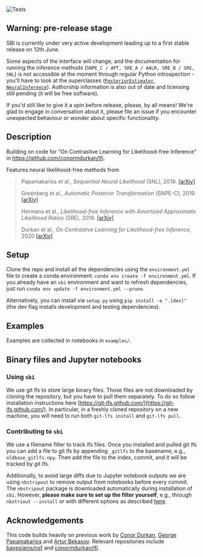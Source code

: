 ![Tests](https://github.com/mackelab/sbi/workflows/Tests/badge.svg?branch=master)

## Warning: pre-release stage

SBI is currently under very active development leading up to a first stable release on 12th June.

Some aspects of the interface will change, and the documentation for running the
inference methods (`SNPE_C / APT, SRE_A / AALR, SRE_B / SRE, SNL`) is not accessible  at the moment through
regular Python introspection - you'll have to look at the superclasses
([`PosteriorEstimator`](https://github.com/mackelab/sbi/blob/master/sbi/inference/snpe/snpe_base.py),
[`NeuralInference`](https://github.com/mackelab/sbi/blob/master/sbi/inference/base.py)).
Authorship information is also out of date and licensing still pending (it will be free
software).

If you'd still like to give it a spin before release, please, by all means! We're glad to engage in conversation about it, please file an issue if you encounter unexpected behaviour or wonder about specific functionality.

## Description

Building on code for "On Contrastive Learning for Likelihood-free Inference" in <https://github.com/conormdurkan/lfi>.

Features neural likelihood-free methods from

> Papamakarios et al., _Sequential Neural Likelihood_ (SNL), 2019. [[arXiv]](https://arxiv.org/abs/1805.07226)
>
>Greenberg et al., _Automatic Posterior Transformation_ (SNPE-C), 2019. [[arXiv]](https://arxiv.org/abs/1905.07488)
>
>Hermans et al., _Likelihood-free Inference with Amortized Approximate Likelihood Ratios_ (SRE), 2019.  [[arXiv]](https://arxiv.org/abs/1903.04057)
>
>Durkan et al., _On Contrastive Learning for Likelihood-free Inference_, 2020 [[arXiv]](https://arxiv.org/abs/2002.03712) 

## Setup

Clone the repo and install all the dependencies using the `environment.yml` file to create a conda environment: `conda env create -f environment.yml`. If you already have an `sbi` environment and want to refresh dependencies, just run `conda env update -f environment.yml --prune`.

Alternatively, you can install via `setup.py` using `pip install -e ".[dev]"` (the dev flag installs development and testing dependencies).

## Examples

Examples are collected in notebooks in `examples/`.

## Binary files and Jupyter notebooks

### Using `sbi`

We use git lfs to store large binary files. Those files are not downloaded by cloning the repository, but you have to pull them separately. To do so follow installation instructions here [https://git-lfs.github.com/](https://git-lfs.github.com/). In particular, in a freshly cloned repository on a new machine, you will need to run both `git-lfs install` and `git-lfs pull`.

### Contributing to `sbi`

We use a filename filter to track lfs files. Once you installed and pulled git lfs you can add a file to git lfs by appending `_gitlfs` to the basename, e.g., `oldbase_gitlfs.npy`. Then add the file to the index, commit, and it will be tracked by git lfs.

Additionally, to avoid large diffs due to Jupyter notebook outputs we are using `nbstripout` to remove output from notebooks before every commit. The `nbstripout` package is downloaded automatically during installation of `sbi`. However, **please make sure to set up the filter yourself**, e.g., through `nbstriout --install` or with different options as described [here](https://github.com/kynan/nbstripout).

## Acknowledgements

This code builds heavily on previous work by [Conor Durkan](https://conormdurkan.github.io/), [George Papamakarios](https://gpapamak.github.io/) and [Artur Bekasov](https://arturbekasov.github.io/).
Relevant repositories include [bayesiains/nsf](https://github.com/bayesiains/nsf) and [conormdurkan/lfi](https://github.com/conormdurkan/lfi). 
